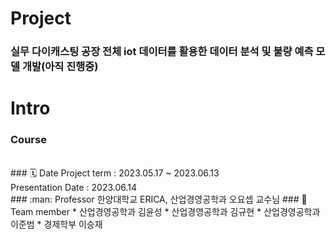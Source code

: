 # Project
### 실무 다이캐스팅 공장 전체 iot 데이터를 활용한 데이터 분석 및 불량 예측 모델 개발(아직 진행중)

# Intro 
### Course
</br>
### 🗓️ Date 
Project term : 2023.05.17 ~ 2023.06.13 </br>
Presentation Date : 2023.06.14 </br>
### :man: Professor 
  한양대학교 ERICA, 산업경영공학과 오요셉 교수님 
### 👥 Team member 
  * 산업경영공학과 김윤성
  * 산업경영공학과 김규현
  * 산업경영공학과 이준범
  * 경제학부 이승재
